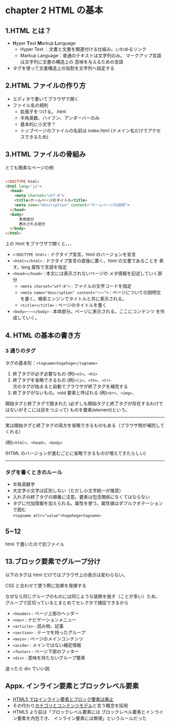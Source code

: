 # chapter 2 HTML の基本

## 1.HTML とは？

- <strong>H</strong>yper <strong>T</strong>ext <strong>M</strong>arkup <strong>L</strong>anguage
  - Hyper Text ：文書と文書を関連付ける仕組み。いわゆるリンク
  - Markup Language：普通のテキストは文字列のみ。
    マークアップ言語は文字列に文書の構造上の
    意味を与えるための言語
- タグを使って文書構造上の役割を文字列へ指定する

## 2.HTML ファイルの作り方

- エディタで書いてブラウザで開く
- ファイル名の規則
  - 拡張子をつける。.html
  - 半角英数、ハイフン、アンダーバーのみ
  - 基本的に小文字？
  - トップページのファイルの名前は index.html
    (ドメイン名だけでアクセスできるため)

## 3.HTML ファイルの骨組み

とても簡素なページの例

```html

<!DOCTYPE html>
<html lang="ja">
  <head>
    <meta charset="utf-8">
	<title>ホームページのタイトル<title>
	<meta name="description" content="ホームページの説明">
  </head>
  <body>
	  本体部分
	  表示される部分
  </body>
</html>
```

上の html をブラウザで開くと、、、

- `<!DOCTYPE html>` : ドクタイプ宣言。html のバージョンを宣言
- `<html></html>` : ドクタイプ宣言の直後に置く。html の文書であることを
  表す。lang 属性で言語を指定
- `<head></head>` : 本文には表示されないページの
  メタ情報を記述していく部分
  - `<meta charset="utf-8">` : ファイルの文字コードを指定
  - `<meta name="description" content="~~~">` :
    ページについての説明文を書く。検索エンジンでタイトルと共に表示される。
  - `<title></title>` : ページのタイトルを書く
- `<body>~~~</body>` : 本体部分。ページに表示される。ここにコンテンツ
  を作成していく。

## 4. HTML の基本の書き方

### 3 通りのタグ

タグの基本形：`<tagname>hogehoge</tagname>`

1. 終了タグが必ず必要なもの (例)`<ul>`、`<h1>`
1. 終了タグを省略できるもの (例)`<li>`、`<th>`、`<tr>`<br>
   次のタグが始まると自動でブラウザが終了タグを補完する
1. 終了タグがないもの。void 要素と呼ばれる (例)`<br>`、`<img>`、

開始タグと終了タグで囲まれた
(必ずしも開始タグと終了タグが存在するわけではないがそこには目をつぶって)
ものを要素(element)という。

---

実は開始タグと終了タグの両方を省略できるものもある（ブラウザ側が補完してくれる）

(例)`<html>`、`<head>`、`<body>`

(HTML のバージョンが進むごとに省略できるものが増えてきたらしい)

---

### タグを書くときのルール

- 半角英数字
- 大文字小文字は区別しない（ただし小文字統一が推奨）
- 入れ子の終了タグの順番に注意。要素は包含関係になくてはならない
- タグに付加情報を加えられる。属性を使う。属性値はダブルクオテーションで囲む<br>
  `<tagname attr="value">hogehoge<tagname>`

## 5~12

html で書いたので別ファイル

## 13.ブロック要素でグループ分け

以下のタグは html だけではブラウザ上の表示は変わらない。

CSS と合わせて使う際に効果を発揮する

なぜなら同じグループのものには同じような装飾を施す（ことが多い）ため、
グループで区切っているとまとめてセレクタで捕捉できるから

- `<header>` : ページ上部のヘッダー
- `<nav>` : ナビゲーションメニュー
- `<article>` : 読み物、記事
- `<section>` : テーマを持ったグループ
- `<main>` : ページのメインコンテンツ
- `<aside>` : メインではない補足情報
- `<footer>` : ページ下部のフッター
- `<div>` : 意味を持たないグループ要素

迷ったら div でいい説

## Appx. インライン要素とブロックレベル要素

- [HTML5 ではインライン要素とブロック要素は廃止](https://www.tohoho-web.com/html/memo/elem.htm)
- その代わり[カテゴリとコンテンツモデル](https://programmercollege.jp/column/1927/)と言う概念を採用
- HTML5 より前は「ブロックレベル要素には
  ブロックレベル要素とインライン要素を内包でき、
  インライン要素には無理」というルールだった
